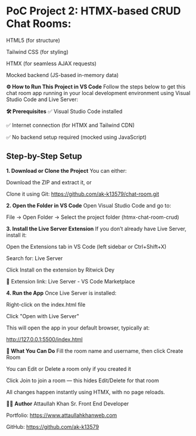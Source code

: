 # PoC Project 2: HTMX-based CRUD Chat Rooms:

HTML5 (for structure)

Tailwind CSS (for styling)

HTMX (for seamless AJAX requests)

Mocked backend (JS-based in-memory data)

**⚙️ How to Run This Project in VS Code**
Follow the steps below to get this chat room app running in your local development environment using Visual Studio Code and Live Server:

**🛠️ Prerequisites**
✅ Visual Studio Code installed

✅ Internet connection (for HTMX and Tailwind CDN)

✅ No backend setup required (mocked using JavaScript)

## Step-by-Step Setup
**1. Download or Clone the Project**
You can either:

Download the ZIP and extract it, or

Clone it using Git: https://github.com/ak-k13579/chat-room.git

**2. Open the Folder in VS Code**
Open Visual Studio Code and go to:

File → Open Folder → Select the project folder (htmx-chat-room-crud)

**3. Install the Live Server Extension**
If you don’t already have Live Server, install it:

Open the Extensions tab in VS Code (left sidebar or Ctrl+Shift+X)

Search for: Live Server

Click Install on the extension by Ritwick Dey

🔗 Extension link: Live Server - VS Code Marketplace

**4. Run the App**
Once Live Server is installed:

Right-click on the index.html file

Click "Open with Live Server"

This will open the app in your default browser, typically at:

http://127.0.0.1:5500/index.html


 **🧪 What You Can Do**
Fill the room name and username, then click Create Room

You can Edit or Delete a room only if you created it

Click Join to join a room — this hides Edit/Delete for that room

All changes happen instantly using HTMX, with no page reloads.



🧑‍💻 **Author**
Attaullah Khan Sr. Front End Developer

Portfolio: https://www.attaullahkhanweb.com

GitHub: https://github.com/ak-k13579


